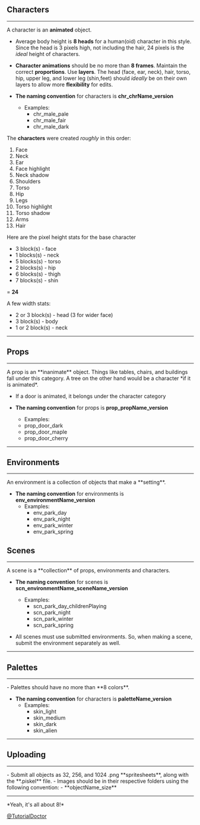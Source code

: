 ## Characters
<hr>

A character is an **animated** object.

- Average body height is **8 heads** for a human(oid) character in this style.
Since the head is 3 pixels high, not including the hair, 24 pixels is the *ideal* height of characters.

- **Character animations** should be no more than **8 frames**. Maintain the correct **proportions**. Use **layers**. The head (face, ear, neck), hair, torso, hip, upper leg, and lower leg (shin,feet) should *ideally* be on their own layers to allow more **flexibility** for edits.

- **The naming convention** for characters is **chr_chrName_version**
	- Examples:
		- chr_male_pale
		- chr_male_fair
		- chr_male_dark

The **characters** were created *roughly* in this order:

1. Face
2. Neck
3. Ear
4. Face highlight
5. Neck shadow
6. Shoulders
7. Torso
8. Hip
9. Legs
10. Torso highlight
11. Torso shadow
12. Arms
13. Hair

Here are the pixel height stats for the base character

- 3 block(s) - face
- 1 blocks(s) - neck
- 5 blocks(s) - torso
- 2 blocks(s) - hip
- 6 blocks(s) - thigh
- 7 blocks(s) - shin

= **24**

A few width stats:

- 2 or 3 block(s) - head (3 for wider face)
- 3 block(s) - body
- 1 or 2 block(s) - neck
<hr>

## Props
<hr>
A prop is an **inanimate** object. Things like tables, chairs, and buildings fall under this category. A tree on the other hand would be a character *if it is animated*. 

- If a door is animated, it belongs under the character category

- **The naming convention** for props is **prop_propName_version**
	- Examples:
	 - prop_door_dark
	 - prop_door_maple
	 - prop_door_cherry
<hr>


## Environments
<hr>
An environment is a collection of objects that make a **setting**.

- **The naming convention** for environments is **env_environmentName_version**
	- Examples:
		- env_park_day
		- env_park_night
		- env_park_winter
		- env_park_spring 

## Scenes
<hr>
A scene is a **collection** of props, environments and characters.

- **The naming convention** for scenes is **scn_environmentName_sceneName_version**
	- Examples:
		- scn_park_day_childrenPlaying
		- scn_park_night
		- scn_park_winter
		- scn_park_spring 

- All scenes must use submitted environments. So, when making a scene, submit the environment separately as well.
<hr>

## Palettes
<hr>
- Palettes should have no more than **8 colors**.

- **The naming convention** for characters is **paletteName_version**
	- Examples:
		- skin_light
		- skin_medium
		- skin_dark
		- skin_alien 	
<hr>

## Uploading
<hr>
- Submit all objects as 32, 256, and 1024 .png **spritesheets**, along with the **.piskel** file.
- Images should be in their respective folders using the following convention:
	- **objectName_size**
<hr>
*Yeah, it's all about 8!*

[@TutorialDoctor](https://twitter.com/TutorialDoctor)
